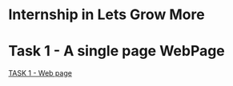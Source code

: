 # Internship in Lets Grow More

# Task 1 - A single page WebPage

[TASK 1 - Web page](https://kartikey0205.github.io/LGM-VIP-Web-Development/task-1/)
